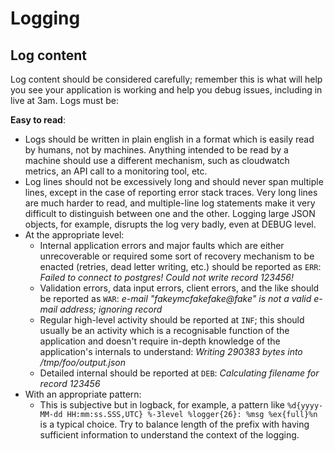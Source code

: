 # Logging

## Log content
Log content should be considered carefully; remember this is what will help you see your
application is working and help you debug issues, including in live at 3am. Logs must be:

**Easy to read**:
- Logs should be written in plain english in a format which is easily read by humans, not by
  machines. Anything intended to be read by a machine should use a different mechanism, such as
  cloudwatch metrics, an API call to a monitoring tool, etc.
- Log lines should not be excessively long and should never span multiple lines, except in the
  case of reporting error stack traces. Very long lines are much harder to read, and multiple-line
  log statements make it very difficult to distinguish between one and the other. Logging large
  JSON objects, for example, disrupts the log very badly, even at DEBUG level.
- At the appropriate level:
    - Internal application errors and major faults which are either unrecoverable or required some
      sort of recovery mechanism to be enacted (retries, dead letter writing, etc.) should be
      reported as `ERR`: *Failed to connect to postgres! Could not write record 123456!*
    - Validation errors, data input errors, client errors, and the like should be reported as
      `WAR`: *e-mail "fakeymcfakefake@fake" is not a valid e-mail address; ignoring record*
    - Regular high-level activity should be reported at `INF`; this should usually be an activity
      which is a recognisable function of the application and doesn't require in-depth knowledge of
      the application's internals to understand: *Writing 290383 bytes into /tmp/foo/output.json*
    - Detailed internal should be reported at `DEB`: *Calculating filename for record 123456*
- With an appropriate pattern:
  - This is subjective but in logback, for example, a pattern like
    `%d{yyyy-MM-dd HH:mm:ss.SSS,UTC} %-3level %logger{26}: %msg %ex{full}%n` is a typical choice.
    Try to balance length of the prefix with having sufficient information to understand the
    context of the logging.
